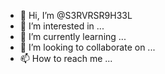 - 👋 Hi, I’m @S3RVRSR9H33L
- 👀 I’m interested in ...
- 🌱 I’m currently learning ...
- 💞️ I’m looking to collaborate on ...
- 📫 How to reach me ...

<!---
S3RVRSR9H33L/S3RVRSR9H33L is a ✨ special ✨ repository because its `README.md` (this file) appears on your GitHub profile.
You can click the Preview link to take a look at your changes.
--->
